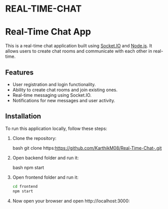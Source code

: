 # REAL-TIME-CHAT
# Real-Time Chat App

This is a real-time chat application built using [Socket.IO](https://socket.io/) and [Node.js](https://nodejs.org/). It allows users to create chat rooms and communicate with each other in real-time.

## Features

- User registration and login functionality.
- Ability to create chat rooms and join existing ones.
- Real-time messaging using Socket.IO.
- Notifications for new messages and user activity.



## Installation

To run this application locally, follow these steps:

1. Clone the repository:

   bash
   git clone https:https://github.com/KarthikM08/Real-Time-Chat-.git
2. Open backend folder and run it:

   bash
   npm start

4. Open frontend folder and run it:

   ```bash
   cd frontend
   npm start
5. Now open your browser and open  http://localhost:3000:
